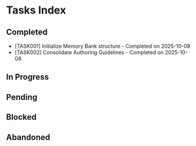 # Tasks Index

## Completed
- [TASK001] Initialize Memory Bank structure - Completed on 2025-10-08
- [TASK002] Consolidate Authoring Guidelines - Completed on 2025-10-08

## In Progress

## Pending

## Blocked

## Abandoned
